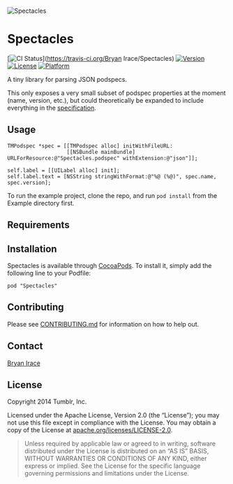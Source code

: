 ![Spectacles](https://github.com/tumblr/Spectacles/blob/master/Assets/logo.png)

# Spectacles

[![CI Status](http://img.shields.io/travis/tumblr/Spectacles.svg?style=flat)](https://travis-ci.org/Bryan Irace/Spectacles)
[![Version](https://img.shields.io/cocoapods/v/Spectacles.svg?style=flat)](http://cocoadocs.org/docsets/Spectacles)
[![License](https://img.shields.io/cocoapods/l/Spectacles.svg?style=flat)](http://cocoadocs.org/docsets/Spectacles)
[![Platform](https://img.shields.io/cocoapods/p/Spectacles.svg?style=flat)](http://cocoadocs.org/docsets/Spectacles)

A tiny library for parsing JSON podspecs.

This only exposes a very small subset of podspec properties at the moment (name, version, etc.), but could theoretically be expanded to include everything in the [specification](http://guides.cocoapods.org/syntax/podspec.html).

## Usage

```objc
TMPodspec *spec = [[TMPodspec alloc] initWithFileURL:
                   [[NSBundle mainBundle] URLForResource:@"Spectacles.podspec" withExtension:@"json"]];

self.label = [[UILabel alloc] init];
self.label.text = [NSString stringWithFormat:@"%@ (%@)", spec.name, spec.version];
```

To run the example project, clone the repo, and run `pod install` from the Example directory first.

## Requirements

## Installation

Spectacles is available through [CocoaPods](http://cocoapods.org). To install it, simply add the following line to your Podfile:

    pod "Spectacles"

## Contributing

Please see [CONTRIBUTING.md](https://github.com/tumblr/Spectacles/blob/master/CONTRIBUTING.md) for information on how to help out.

## Contact

[Bryan Irace](mailto:bryan@tumblr.com)

## License

Copyright 2014 Tumblr, Inc.

Licensed under the Apache License, Version 2.0 (the “License”); you may not use
this file except in compliance with the License. You may obtain a copy of the
License at [apache.org/licenses/LICENSE-2.0](http://www.apache.org/licenses/LICENSE-2.0).

> Unless required by applicable law or agreed to in writing, software
> distributed under the License is distributed on an “AS IS” BASIS, WITHOUT
> WARRANTIES OR CONDITIONS OF ANY KIND, either express or implied. See the
> License for the specific language governing permissions and limitations under
> the License.
